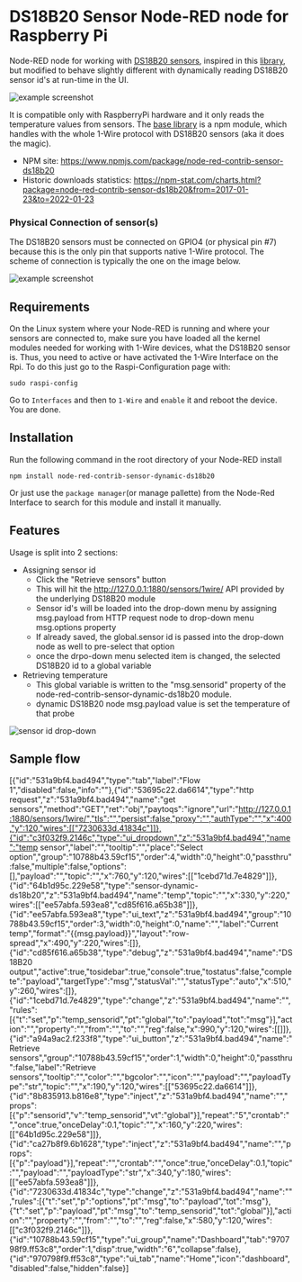 # DS18B20 Sensor Node-RED node for Raspberry Pi

Node-RED node for working with [DS18B20 sensors](https://www.maximintegrated.com/en/products/analog/sensors-and-sensor-interface/DS18B20.html), inspired in this [library](https://github.com/stibi/node-red-contrib-ds18b20), but modified to behave slightly different with dynamically reading DS18B20 sensor id's at run-time in the UI.

![example screenshot](https://user-images.githubusercontent.com/45915404/131245035-7db71763-bf86-4cd2-b8ff-d66bd73ccd6e.png)


It is compatible only with RaspberryPi hardware and it only reads the temperature values from sensors. The [base library](https://www.npmjs.com/package/ds18b20) is a npm module, which handles with the whole 1-Wire protocol with DS18B20 sensors (aka it does the magic).

* NPM site: https://www.npmjs.com/package/node-red-contrib-sensor-ds18b20
* Historic downloads statistics: https://npm-stat.com/charts.html?package=node-red-contrib-sensor-ds18b20&from=2017-01-23&to=2022-01-23

### Physical Connection of sensor(s)
The DS18B20 sensors must be connected on GPIO4 (or physical pin #7) because this is the only pin that supports native 1-Wire protocol. The scheme of connection is typically the one on the image below.

![example screenshot](https://raw.githubusercontent.com/charlielito/node-red-contrib-sensor-ds18b20/master/icons/schema.png)

## Requirements

On the Linux system where your Node-RED is running and where your sensors are connected to, make sure you have loaded all the kernel modules needed for working with 1-Wire devices, what the DS18B20 sensor is.
Thus, you need to active or have activated the 1-Wire Interface on the Rpi. To do this just go to the Raspi-Configuration page with:

```
sudo raspi-config
```

Go to `Interfaces` and then to `1-Wire` and `enable` it and reboot the device. You are done.


## Installation

Run the following command in the root directory of your Node-RED install

```
npm install node-red-contrib-sensor-dynamic-ds18b20
```

Or just use the `package manager`(or manage pallette) from the Node-Red Interface to search for this module and install it manually.


## Features

Usage is split into 2 sections:
* Assigning sensor id
  * Click the "Retrieve sensors" button
  * This will hit the http://127.0.0.1:1880/sensors/1wire/ API provided by the underlying DS18B20 module
  * Sensor id's will be loaded into the drop-down menu by assigning msg.payload from HTTP request node to drop-down menu msg.options property
  * If already saved, the global.sensor id is passed into the drop-down node as well to pre-select that option
  * once the drpo-down menu selected item is changed, the selected DS18B20 id to a global variable
* Retrieving temperature
  * This global variable is written to the "msg.sensorid" property of the node-red-contrib-sensor-dynamic-ds18b20 module.
  * dynamic DS18B20 node msg.payload value is set the temperature of that probe

![sensor id drop-down](https://user-images.githubusercontent.com/45915404/125449045-21c003ab-15e9-4248-b0be-97f0cd343537.png)

## Sample flow

[{"id":"531a9bf4.bad494","type":"tab","label":"Flow 1","disabled":false,"info":""},{"id":"53695c22.da6614","type":"http request","z":"531a9bf4.bad494","name":"get sensors","method":"GET","ret":"obj","paytoqs":"ignore","url":"http://127.0.0.1:1880/sensors/1wire/","tls":"","persist":false,"proxy":"","authType":"","x":400,"y":120,"wires":[["7230633d.41834c"]]},{"id":"c3f032f9.2146c","type":"ui_dropdown","z":"531a9bf4.bad494","name":"temp sensor","label":"","tooltip":"","place":"Select option","group":"10788b43.59cf15","order":4,"width":0,"height":0,"passthru":false,"multiple":false,"options":[],"payload":"","topic":"","x":760,"y":120,"wires":[["1cebd71d.7e4829"]]},{"id":"64b1d95c.229e58","type":"sensor-dynamic-ds18b20","z":"531a9bf4.bad494","name":"temp","topic":"","x":330,"y":220,"wires":[["ee57abfa.593ea8","cd85f616.a65b38"]]},{"id":"ee57abfa.593ea8","type":"ui_text","z":"531a9bf4.bad494","group":"10788b43.59cf15","order":3,"width":0,"height":0,"name":"","label":"Current temp","format":"{{msg.payload}}","layout":"row-spread","x":490,"y":220,"wires":[]},{"id":"cd85f616.a65b38","type":"debug","z":"531a9bf4.bad494","name":"DS18B20 output","active":true,"tosidebar":true,"console":true,"tostatus":false,"complete":"payload","targetType":"msg","statusVal":"","statusType":"auto","x":510,"y":260,"wires":[]},{"id":"1cebd71d.7e4829","type":"change","z":"531a9bf4.bad494","name":"","rules":[{"t":"set","p":"temp_sensorid","pt":"global","to":"payload","tot":"msg"}],"action":"","property":"","from":"","to":"","reg":false,"x":990,"y":120,"wires":[[]]},{"id":"a94a9ac2.f233f8","type":"ui_button","z":"531a9bf4.bad494","name":"Retrieve sensors","group":"10788b43.59cf15","order":1,"width":0,"height":0,"passthru":false,"label":"Retrieve sensors","tooltip":"","color":"","bgcolor":"","icon":"","payload":"","payloadType":"str","topic":"","x":190,"y":120,"wires":[["53695c22.da6614"]]},{"id":"8b835913.b816e8","type":"inject","z":"531a9bf4.bad494","name":"","props":[{"p":"sensorid","v":"temp_sensorid","vt":"global"}],"repeat":"5","crontab":"","once":true,"onceDelay":0.1,"topic":"","x":160,"y":220,"wires":[["64b1d95c.229e58"]]},{"id":"ca27b8f9.6b1628","type":"inject","z":"531a9bf4.bad494","name":"","props":[{"p":"payload"}],"repeat":"","crontab":"","once":true,"onceDelay":0.1,"topic":"","payload":"","payloadType":"str","x":340,"y":180,"wires":[["ee57abfa.593ea8"]]},{"id":"7230633d.41834c","type":"change","z":"531a9bf4.bad494","name":"","rules":[{"t":"set","p":"options","pt":"msg","to":"payload","tot":"msg"},{"t":"set","p":"payload","pt":"msg","to":"temp_sensorid","tot":"global"}],"action":"","property":"","from":"","to":"","reg":false,"x":580,"y":120,"wires":[["c3f032f9.2146c"]]},{"id":"10788b43.59cf15","type":"ui_group","name":"Dashboard","tab":"970798f9.ff53c8","order":1,"disp":true,"width":"6","collapse":false},{"id":"970798f9.ff53c8","type":"ui_tab","name":"Home","icon":"dashboard","disabled":false,"hidden":false}]
